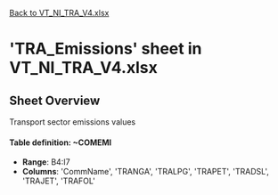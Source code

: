 [Back to VT_NI_TRA_V4.xlsx](README.md)

# 'TRA_Emissions' sheet in VT_NI_TRA_V4.xlsx

## Sheet Overview

Transport sector emissions values

#### Table definition: ~COMEMI
- **Range**: B4:I7
- **Columns**: 'CommName', 'TRANGA', 'TRALPG', 'TRAPET', 'TRADSL', 'TRAJET', 'TRAFOL'

